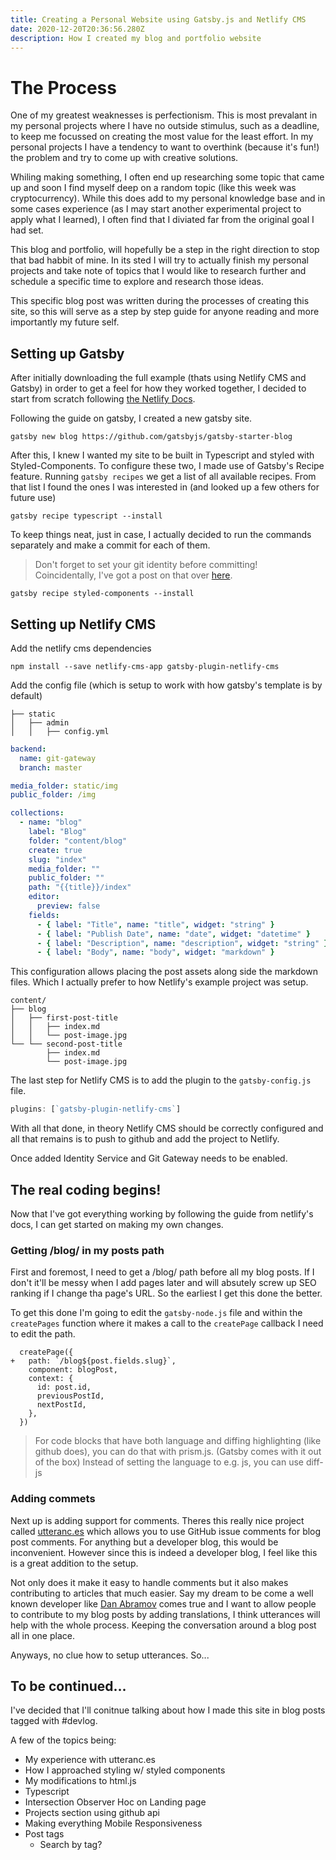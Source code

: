 ```yaml
---
title: Creating a Personal Website using Gatsby.js and Netlify CMS
date: 2020-12-20T20:36:56.280Z
description: How I created my blog and portfolio website
---
```


# The Process

One of my greatest weaknesses is perfectionism. This is most prevalant in my personal projects where I have no outside stimulus, such as a deadline, to keep me focussed on creating the most value for the least effort. In my personal projects I have a tendency to want to overthink (because it's fun!) the problem and try to come up with creative solutions.

Whiling making something, I often end up researching some topic that came up and soon I find myself deep on a random topic (like this week was cryptocurrency). While this does add to my personal knowledge base and in some cases experience (as I may start another experimental project to apply what I learned), I often find that I diviated far from the original goal I had set.

This blog and portfolio, will hopefully be a step in the right direction to stop that bad habbit of mine. In its sted I will try to actually finish my personal projects and take note of topics that I would like to research further and schedule a specific time to explore and research those ideas.

This specific blog post was written during the processes of creating this site, so this will serve as a step by step guide for anyone reading and more importantly my future self.

## Setting up Gatsby

After initially downloading the full example (thats using Netlify CMS and Gatsby) in order to get a feel for how they worked together, I decided to start from scratch following [the Netlify Docs](https://www.netlifycms.org/docs/gatsby/).

Following the guide on gatsby, I created a new gatsby site.

```
gatsby new blog https://github.com/gatsbyjs/gatsby-starter-blog
```

After this, I knew I wanted my site to be built in Typescript and styled with Styled-Components. To configure these two, I made use of Gatsby's Recipe feature. Running `gatsby recipes` we get a list of all available recipes. From that list I found the ones I was interested in (and looked up a few others for future use)

```
gatsby recipe typescript --install
```

To keep things neat, just in case, I actually decided to run the commands separately and make a commit for each of them.

> Don't forget to set your git identity before committing! <br>
> Coincidentally, I've got a post on that over [here](/blog/how-to-manage-your-git-identity/index.md).

```
gatsby recipe styled-components --install
```

## Setting up Netlify CMS

Add the netlify cms dependencies

```
npm install --save netlify-cms-app gatsby-plugin-netlify-cms
```

Add the config file (which is setup to work with how gatsby's template is by default)

```
├── static
│   ├── admin
│   │   ├── config.yml
```

```yml
backend:
  name: git-gateway
  branch: master

media_folder: static/img
public_folder: /img

collections:
  - name: "blog"
    label: "Blog"
    folder: "content/blog"
    create: true
    slug: "index"
    media_folder: ""
    public_folder: ""
    path: "{{title}}/index"
    editor:
      preview: false
    fields:
      - { label: "Title", name: "title", widget: "string" }
      - { label: "Publish Date", name: "date", widget: "datetime" }
      - { label: "Description", name: "description", widget: "string" }
      - { label: "Body", name: "body", widget: "markdown" }
```

This configuration allows placing the post assets along side the markdown files. Which I actually prefer to how Netlify's example project was setup.

```
content/
├── blog
│   ├── first-post-title
│   │   ├── index.md
│   │   └── post-image.jpg
└── └── second-post-title
        ├── index.md
        └── post-image.jpg
```

The last step for Netlify CMS is to add the plugin to the `gatsby-config.js` file.

```js
plugins: [`gatsby-plugin-netlify-cms`]
```

With all that done, in theory Netlify CMS should be correctly configured and all that remains is to push to github and add the project to Netlify.

Once added Identity Service and Git Gateway needs to be enabled.

## The real coding begins!

Now that I've got everything working by following the guide from netlify's docs, I can get started on making my own changes.

### Getting /blog/ in my posts path

First and foremost, I need to get a /blog/ path before all my blog posts. If I don't it'll be messy when I add pages later and will absutely screw up SEO ranking if I change tha page's URL. So the earliest I get this done the better.

To get this done I'm going to edit the `gatsby-node.js` file and within the `createPages` function where it makes a call to the `createPage` callback I need to edit the path.

```diff-js
  createPage({
+   path: `/blog${post.fields.slug}`,
    component: blogPost,
    context: {
      id: post.id,
      previousPostId,
      nextPostId,
    },
  })
```

> For code blocks that have both language and diffing highlighting (like github does), you can do that with prism.js. (Gatsby comes with it out of the box) Instead of setting the language to e.g. js, you can use diff-js

### Adding commets

Next up is adding support for comments. Theres this really nice project called [utteranc.es](https://utteranc.es/) which allows you to use GitHub issue comments for blog post comments. For anything but a developer blog, this would be inconvenient. However since this is indeed a developer blog, I feel like this is a great addition to the setup.

Not only does it make it easy to handle comments but it also makes contributing to articles that much easier. Say my dream to be come a well known developer like [Dan Abramov](https://overreacted.io/) comes true and I want to allow people to contribute to my blog posts by adding translations, I think utterances will help with the whole process. Keeping the conversation around a blog post all in one place.

Anyways, no clue how to setup utterances. So...

## To be continued...

I've decided that I'll conitnue talking about how I made this site in blog posts tagged with #devlog.

A few of the topics being:

- My experience with utteranc.es
- How I approached styling w/ styled components
- My modifications to html.js
- Typescript
- Intersection Observer Hoc on Landing page
- Projects section using github api
- Making everything Mobile Responsiveness
- Post tags
  - Search by tag?
